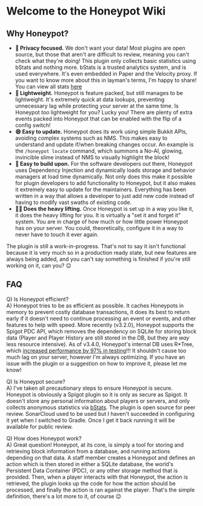 # Welcome to the Honeypot Wiki

## Why Honeypot?

* **👀 Privacy focused.** We don't want your data! Most plugins are open source, but those that aren't are difficult to
  review, meaning you can't check what they're doing! This plugin only collects basic statistics using bStats and
  nothing more. bStats is a trusted analytics system, and is used everywhere. It's even embedded in Paper and the
  Velocity proxy. If you want to know more about this in layman's terms, I'm happy to share! You can view all
  stats [here](https://bstats.org/plugin/bukkit/Honeypot/15425)
* **💪 Lightweight.** Honeypot is feature packed, but still manages to be lightweight. It's extremely quick at data
  lookups, preventing unnecessary lag while protecting your server at the same time. Is Honeypot *too* lightweight for
  you? Lucky you! There are plenty of extra events packed into Honeypot that can be enabled with the flip of a config
  switch!
* **😄 Easy to update.** Honeypot does its work using simple Bukkit APIs, avoiding complex systems such as NMS. This
  makes easy to understand and update if/when breaking changes occur. An example is the `/honeypot locate` command,
  which summons a No-AI, glowing, invincible slime instead of NMS to visually highlight the block!
* **🔨 Easy to build upon.** For the software developers out there, Honeypot uses Dependency Injection and dynamically
  loads storage and behavior managers at load time dynamically. Not only does this make it possible for plugin
  developers to add functionality to Honeypot, but it also makes it extremely easy to update for the maintainers.
  Everything has been written in a way that allows a developer to just add new code instead of having to modify vast
  swaths of existing code.
* **🏋️‍♂️ Does the heavy lifting.** Once Honeypot is set up in a way you like it, it does the heavy lifting for you. It
  is virtually a "set it and forget it" system. You are in charge of how much or how little power Honeypot has on your
  server. You could, theoretically, configure it in a way to never have to touch it ever again.

The plugin is still a work-in-progress. That's not to say it isn't functional because it is very much so in a production
ready state, but new features are always being added, and you can't say something is finished if you're still working on
it, can you? 😉

## FAQ

Q) Is Honeypot efficient?<br />
A) Honeypot tries to be as efficient as possible. It caches Honeypots in memory to prevent costly database transactions,
it does its best to return early if it doesn't need to continue processing an event or events, and other features to
help with speed. More recently (v3.2.0), Honeypot supports the Spigot PDC API, which removes the dependency on SQLite
for storing block data (Player and Player History are still stored in the DB, but they are *way* less resource
intensive). As of v3.4.0, Honeypot's internal DB uses R*Tree,
which [increased performance by 97% in testing](https://github.com/TerrorByteTW/Honeypot/issues/187)!!! It shouldn't
cause too much lag on your server, however I'm always optimizing. If you have an issue with the plugin or a suggestion
on how to improve it, please let me know!

Q) Is Honeypot secure?<br />
A) I've taken all precautionary steps to ensure Honeypot is secure. Honeypot is obviously a Spigot plugin so it is only
as secure as Spigot. It doesn't store any personal information about players or servers, and only collects anonymous
statistics via [bStats](https://bstats.org/plugin/bukkit/Honeypot/15425). The plugin is open source for peer review.
SonarCloud used to be used but I haven't succeeded in configuring it yet when I switched to Gradle. Once I get it back
running it will be available for public review.

Q) How does Honeypot work?<br />
A) Great question! Honeypot, at its core, is simply a tool for storing and retrieving block information from a database,
and running actions depending on that data. A staff member creates a Honeypot and defines an action which is then stored
in either a SQLite database, the world's Persistent Data Container (PDC), or any other storage method that is provided.
Then, when a player interacts with that Honeypot, the action is retrieved, the plugin looks up the code for how the
action should be processed, and finally the action is ran against the player. That's the simple definition, there's a
lot more to it, of course 😉